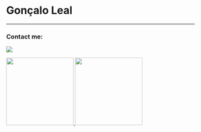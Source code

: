 # Gonçalo Leal

<hr>

### Contact me:

<a href="https://www.linkedin.com/in/goncalo-leal/"><img src="https://img.shields.io/badge/Gonçalo Leal-%230077B5.svg?&style=for-the-badge&logo=linkedin&logoColor=white" ></a>


<a href="https://github.com/goncalo-leal">
  <img height="180em" src="https://github-readme-stats-anuraghazra1.vercel.app/api?username=goncalo-leal&show_icons=true&include_all_commits=true&theme=material-palenight" />
  <img height="180em" src="https://github-readme-stats.vercel.app/api/top-langs/?username=goncalo-leal&layout=compact&theme=material-palenight" />
</a>
